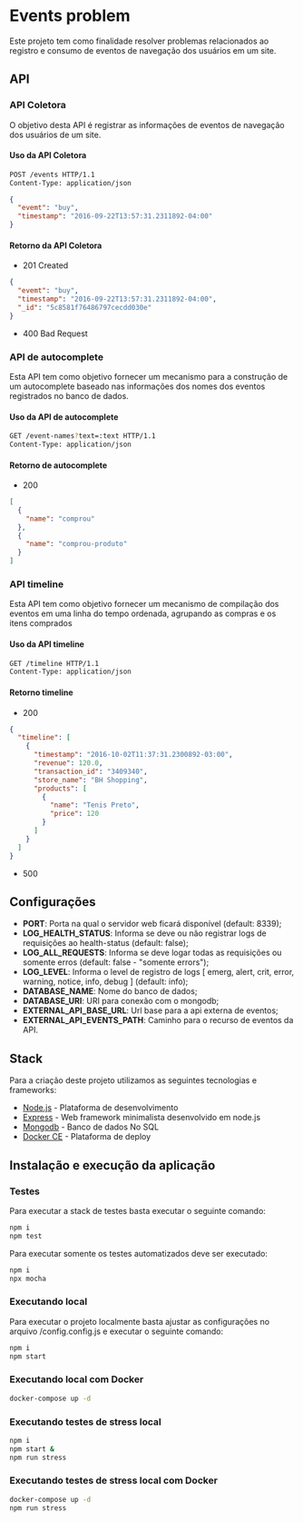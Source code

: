 # Events problem

Este projeto tem como finalidade resolver problemas relacionados ao registro e consumo de eventos de navegação dos usuários em um site.


## API

### API Coletora

O objetivo desta API é registrar as informações de eventos de navegação dos usuários de um site.

#### Uso da API Coletora

```sh
POST /events HTTP/1.1
Content-Type: application/json
```

```json
{
  "evemt": "buy",
  "timestamp": "2016-09-22T13:57:31.2311892-04:00"
}
```

#### Retorno da API Coletora

- 201   Created

```json
{
  "evemt": "buy",
  "timestamp": "2016-09-22T13:57:31.2311892-04:00",
  "_id": "5c8581f76486797cecdd030e"
}
```

- 400   Bad Request

### API de autocomplete

Esta API tem como objetivo fornecer um mecanismo para a construção de um autocomplete baseado nas informações dos nomes dos eventos registrados no banco de dados.

#### Uso da API de autocomplete

```sh
GET /event-names?text=:text HTTP/1.1
Content-Type: application/json
```

#### Retorno de autocomplete

- 200

```json
[
  {
    "name": "comprou"
  },
  {
    "name": "comprou-produto"
  }
]
```

### API timeline

Esta API tem como objetivo fornecer um mecanismo de compilação dos eventos em uma linha do tempo ordenada, agrupando as compras e os itens comprados

#### Uso da API timeline

```sh
GET /timeline HTTP/1.1
Content-Type: application/json
```

#### Retorno timeline

- 200

```json
{
  "timeline": [
    {
      "timestamp": "2016-10-02T11:37:31.2300892-03:00",
      "revenue": 120.0,
      "transaction_id": "3409340",
      "store_name": "BH Shopping",
      "products": [
        {
          "name": "Tenis Preto",
          "price": 120
        }
      ]
    }
  ]
}
```

- 500

## Configurações

- **PORT**: Porta na qual o servidor web ficará disponível (default: 8339);
- **LOG_HEALTH_STATUS**: Informa se deve ou não registrar logs de requisições ao health-status (default: false);
- **LOG_ALL_REQUESTS**: Informa se deve logar todas as requisições ou somente erros (default: false - "somente errors");
- **LOG_LEVEL**: Informa o level de registro de logs [ emerg, alert, crit, error, warning, notice, info, debug ] (default: info);
- **DATABASE_NAME**: Nome do banco de dados;
- **DATABASE_URI**: URI para conexão com o mongodb;
- **EXTERNAL_API_BASE_URL**: Url base para a api externa de eventos;
- **EXTERNAL_API_EVENTS_PATH**: Caminho para o recurso de eventos da API.

## Stack

Para a criação deste projeto utilizamos as seguintes tecnologias e frameworks:

- [Node.js] - Plataforma de desenvolvimento
- [Express] - Web framework minimalista desenvolvido em node.js
- [Mongodb] - Banco de dados No SQL
- [Docker CE] - Plataforma de deploy

## Instalação e execução da aplicação

### Testes

Para executar a stack de testes basta executar o seguinte comando:

```sh
npm i
npm test
```

Para executar somente os testes automatizados deve ser executado:

```sh
npm i
npx mocha
```

### Executando local

Para executar o projeto localmente basta ajustar as configurações no arquivo /config.config.js e executar o seguinte comando:

```sh
npm i
npm start
```

### Executando local com Docker

```sh
docker-compose up -d
```

### Executando testes de stress local

```sh
npm i
npm start &
npm run stress
```

### Executando testes de stress local com Docker

```sh
docker-compose up -d
npm run stress
```


  [Node.js]: <https://nodejs.org>
  [express]: <http://expressjs.com>
  [Mongodb]: <https://www.mongodb.com/>
  [Docker CE]: <https://www.docker.com/>